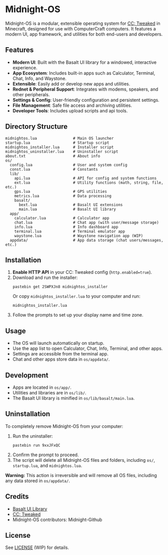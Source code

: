 # Midnight-OS

Midnight-OS is a modular, extensible operating system for [CC: Tweaked](https://tweaked.cc/) in Minecraft, designed for use with ComputerCraft computers. It features a modern UI, app framework, and utilities for both end-users and developers.

## Features

- **Modern UI**: Built with the Basalt UI library for a windowed, interactive experience.
- **App Ecosystem**: Includes built-in apps such as Calculator, Terminal, Chat, Info, and Waystone.
- **Extensible**: Easily add or develop new apps and utilities.
- **Rednet & Peripheral Support**: Integrates with modems, speakers, and other peripherals.
- **Settings & Config**: User-friendly configuration and persistent settings.
- **File Management**: Safe file access and archiving utilities.
- **Developer Tools**: Includes upload scripts and api tools.

## Directory Structure

```
midnightos.lua                # Main OS launcher
startup.lua                   # Startup script
midnightos_installer.lua      # Installer script
midnightos_uninstaller.lua    # Uninstaller script
about.txt                     # About info
os/
  config.lua                  # User and system config
  const.lua                   # Constants
  lib/
    api.lua                   # API for config and system functions
    ext.lua                   # Utility functions (math, string, file, etc.)
    gps.lua                   # GPS utilities
    metrics.lua               # Data processing
    basalt/
      bext.lua                # Basalt UI extensions
      main.lua                # Basalt UI library
  app/
    calculator.lua            # Calculator app
    chat.lua                  # Chat app (with user/message storage)
    info.lua                  # Info dashboard app
    terminal.lua              # Terminal emulator app
    waystone.lua              # Waystone navigation app (WIP)
  appdata/                    # App data storage (chat users/messages, etc.)
```

## Installation

1. **Enable HTTP API** in your CC: Tweaked config (`http.enabled=true`).
2. Download and run the installer:
   ```
   pastebin get 2SWPXJn8 midnightos_installer
   ```
   Or copy `midnightos_installer.lua` to your computer and run:
   ```
   midnightos_installer.lua
   ```
3. Follow the prompts to set up your display name and time zone.

## Usage

- The OS will launch automatically on startup.
- Use the app list to open Calculator, Chat, Info, Terminal, and other apps.
- Settings are accessible from the terminal app.
- Chat and other apps store data in `os/appdata/`.

## Development

- Apps are located in `os/app/`.
- Utilities and libraries are in `os/lib/`.
- The Basalt UI library is minified in `os/lib/basalt/main.lua`.

## Uninstallation

To completely remove Midnight-OS from your computer:

1. Run the uninstaller:
   ```
   pastebin run 9xxJFxQC
   ```
2. Confirm the prompt to proceed.
3. The script will delete all Midnight-OS files and folders, including `os/`, `startup.lua`, and `midnightos.lua`.

**Warning:** This action is irreversible and will remove all OS files, including any data stored in `os/appdata/`.

## Credits

- [Basalt UI Library](https://github.com/Pyroxenium/Basalt2)
- [CC: Tweaked](https://tweaked.cc/)
- Midnight-OS contributors: Midnight-Github

## License

See [LICENSE](LICENSE) (WIP) for details.